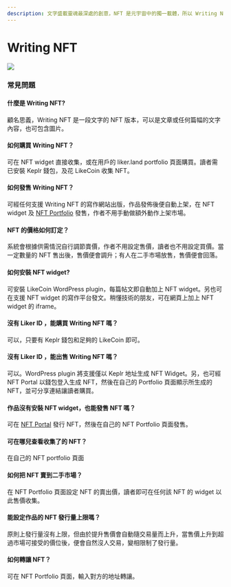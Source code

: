 ```yaml
---
description: 文字盛載靈魂最深處的創意，NFT 是元宇宙中的獨一載體，所以 Writing NFT 就是人類故事獨一無異的刋物。
---
```


# Writing NFT

![](../../.gitbook/assets/likecoin\_ad115\_writingnft\_b-01.jpeg)

### 常見問題

#### 什麼是 Writing NFT?

顧名思義，Writing NFT 是一段文字的 NFT 版本，可以是文章或任何篇幅的文字內容，也可包含圖片。

#### 如何購買 Writing NFT？

可在 NFT widget 直接收集，或在用戶的 liker.land portfolio 頁面購買。讀者需已安裝 Keplr 錢包，及花 LikeCoin 收集 NFT。

#### 如何發售 Writing NFT？

可經任何支援 Writing NFT 的寫作網站出版，作品發佈後便自動上架，在 NFT widget 及 [NFT Portfolio](https://liker.land) 發售，作者不用手動做額外動作上架市場。

#### NFT 的價格如何訂定？

系統會根據供需情況自行調節賣價，作者不用設定售價，讀者也不用設定買價。當一定數量的 NFT 售出後，售價便會調升；有人在二手市場放售，售價便會回落。

#### 如何安裝 NFT widget?

可安裝 LikeCoin WordPress plugin，每篇帖文即自動加上 NFT widget。另也可在支援 NFT widget 的寫作平台發文。稍懂技術的朋友，可在網頁上加上 NFT widget 的 iframe。

#### 沒有 Liker ID ，能購買 Writing NFT 嗎？

可以，只要有 Keplr 錢包和足夠的 LikeCoin 即可。

#### 沒有 Liker ID ，能出售 Writing NFT 嗎？

可以。WordPress plugin 將支援僅以 Keplr 地址生成 NFT Widget。另，也可經 NFT Portal 以錢包登入生成 NFT，然後在自己的 Portfolio 頁面顯示所生成的 NFT，並可分享連結讓讀者購買。

#### 作品沒有安裝 NFT widget，也能發售 NFT 嗎？

可在 [NFT Portal](https://app.like.co) 發行 NFT，然後在自己的 NFT Portfolio 頁面發售。

#### 可在哪兒查看收集了的 NFT？

在自己的 NFT portfolio 頁面

#### 如何把 NFT 賣到二手市場？

在 NFT Portfolio 頁面設定 NFT 的賣出價，讀者即可在任何該 NFT 的 widget 以此售價收集。

#### 能設定作品的 NFT 發行量上限嗎？

原則上發行量沒有上限，但由於提升售價會自動隨交易量而上升，當售價上升到超過市場可接受的價位後，便會自然沒人交易，變相限制了發行量。

#### 如何轉讓 NFT？

可在 NFT Portfolio 頁面，輸入對方的地址轉讓。
